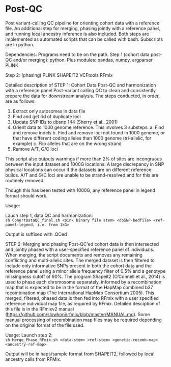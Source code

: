 # Post-QC
Post variant-calling QC pipeline for orienting cohort data with a reference file. An additional step for merging, phasing jointly with a reference panel, and running local ancestry inference is also included. Both steps are implemented as automated scripts that can be called with bash. Subscripts are in python.        



Dependencies:
Programs need to be on the path.
Step 1 (cohort data post-QC and/or merging):
     python. Plus modules: pandas, numpy, argparser
     PLINK 

Step 2: (phasing)
     PLINK
     SHAPEIT2
     VCFtools
     RFmix


Detailed description of STEP 1: Cohort Data Post-QC and harmonization with a reference panel
Post-variant calling QC to clean and consistently prepare the data for downstream analysis. The steps conducted, in order, are as follows:
1.	Extract only autosomes in data file 
2.	Find and get rid of duplicate loci
3.	Update SNP IDs to dbsnp 144 (Sherry et al., 2001)
4.	Orient data to 1000 genome reference. This involves 3 substeps:
     a.	Find and remove indels
     b.	Find and remove loci not found in 1000 genome, or that have different coding alleles than 1000 genome (tri-allelic, for example)
     c.	Flip alleles that are on the wrong strand
5.	Remove A/T, G/C loci

This script also outputs warnings if more than 2% of sites are incongruous between the input dataset and 1000G locations. A large discrepancy in SNP physical locations can occur if the datasets are on different reference builds. A/T and G/C loci are unable to be strand-resolved and for this are routinely removed.

Though this has been tested with 1000G, any reference panel in legend format should work.

Usage:

Lauch step 1, data QC and harmonization:  
```sh CohortDataQC_final.sh <pink binary file stem> <dbSNP-bedfile> <ref-panel-legend, i.e. from 1kG> ```

Output is suffixed with .QCed

STEP 2: Merging and phasing
Post-QC'ed cohort data is then intersected and jointly phased with a user-specified reference panel of individuals. When merging, the script documents and removes any remaining conflicting and multi-allelic sites. The merged dataset is then filtered to include only informative SNPs present in both the cohort data and the reference panel using a minor allele frequency filter of 0.5% and a genotype missingness cutoff of 90%. The program Shapeit2 (O’Connell et al., 2014) is used to phase each chromosome separately, informed by a recombination map that is expected to be in the format of the HapMap combined b37 recombination map (The International HapMap Consortium 2005). This merged, filtered, phased data is then fed into RFmix with a user specified reference individual map file, as required by RFmix. Detailed desciption of this file is in the RFmixv2 manual (https://github.com/slowkoni/rfmix/blob/master/MANUAL.md). Some manual processing of recombination map files may be required depending on the original format of the file used. 

Usage:
Launch step 2:  
```sh Merge_Phase_RFmix.sh <data-stem> <ref-stem> <genetic-recomb-map> <ancestry-ref-map> ``` 

Output will be in haps/sample format from SHAPEIT2, followed by local ancestry calls from RFMix.

